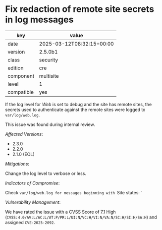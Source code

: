 [//]: # (werk v2)
# Fix redaction of remote site secrets in log messages

key        | value
---------- | ---
date       | 2025-03-12T08:32:15+00:00
version    | 2.5.0b1
class      | security
edition    | cre
component  | multisite
level      | 1
compatible | yes

If the log level for *Web* is set to debug and the site has remote sites, the secrets used to
authenticate against the remote sites were logged to `var/log/web.log`.

This issue was found during internal review.

*Affected Versions*:

* 2.3.0
* 2.2.0
* 2.1.0 (EOL)

*Mitigations*:

Change the log level to verbose or less.

*Indicators of Compromise*:

Check `var/log/web.log for messages beginning with `Site states: `

*Vulnerability Management*:

We have rated the issue with a CVSS Score of 7.1 High
(`CVSS:4.0/AV:L/AC:L/AT:P/PR:L/UI:N/VC:H/VI:N/VA:N/SC:H/SI:H/SA:H`) and assigned `CVE-2025-2092`.
